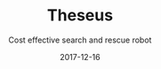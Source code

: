 ---
title: Theseus
subtitle: Cost effective search and rescue robot
layout: default
modal-id: 3
date: 2017-12-16
img: theseus.jpg
thumbnail: theseus-thumbnail.jpg
alt: image-alt
project-date: December 2017
description: <h3>Overview</h3> As part of my individual undergraduate project at the University of Cape Town, I undertook to design, build and test an urban search and rescue robot. The resulting robot is Theseus. Theseus is aimed to satisfy certain goals, these goals are <br>-Cost effective<br>-Tele-operated <br>-Agile <h3>Cost Effective</h3>Theseus is designed to be cost effective. This is a broad term that could mean many things however in the context of this project, cost effective means that Theseus is replaceable. This is desireable for the field of urban search and resucue as it is unpredictable and human life is in danger. Having a search and rescue robot that is cost effective enough to be replaceable means that a team can have many robots this allows another robot to be sent nto the field if one robot becomes immobilized by unforseen circumstances. Being cost effective enough to be considered replaceable also means that they can be operated without the concern for losing a large investment. <h3>Tele-operated</h3> Theseus is designed to be tele-operated. This is owing to the fact that search and rescue environments are unpredictable. Unpredictable environments such as these require tele-operation in order to keep the people operating the robot safe. Tele operation was chosen over autonomy for Theseus as autonomy is difficult to acheive in such unpredictable environments and even with the use of current AI getting enough training data on which to train a urban search and rescue robot would be difficult. <h3>Agile</h3> Theseus is designed to fit into small spaces while still being able to climb over large objects all while being energy efficient. Theseus makes use of a gear system in the wheels that causes the rear wheel to flip over the front wheel when the front wheel becomes stuck. This allows for theseus to have a low profile while still being able to overcome obstacles and climb steps. Theseus is also more energy effecient than winged or legged robots while acheiving this agility. <br><br> <a href="">Downlaod the write up here</a>

---